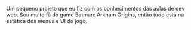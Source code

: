 Um pequeno projeto que eu fiz com os conhecimentos das aulas de dev web. 
Sou muito fã do game Batman: Arkham Origins, então tudo está na estética dos menus e UI do jogo.
